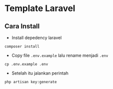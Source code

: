 # Template Laravel

## Cara Install

- Install depedency laravel
```
composer install
```

- Copy file ```.env.example``` lalu rename menjadi ```.env```
```
cp .env.example .env
```

- Setelah itu jalankan perintah
```
php artisan key:generate
```